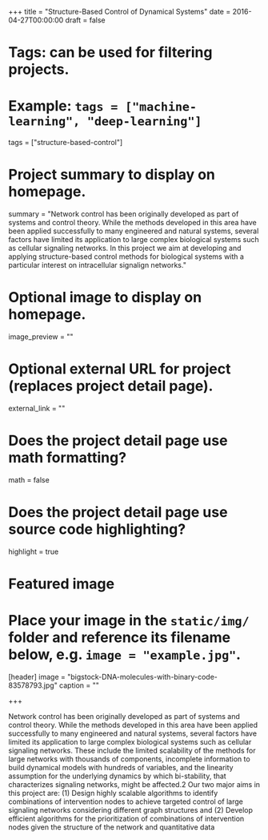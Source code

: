 +++
title = "Structure-Based Control of Dynamical Systems"
date = 2016-04-27T00:00:00
draft = false

# Tags: can be used for filtering projects.
# Example: `tags = ["machine-learning", "deep-learning"]`
tags = ["structure-based-control"]

# Project summary to display on homepage.
summary = "Network control has been originally developed as part of systems and control theory. While the methods developed in this area have been applied successfully to many engineered and natural systems, several factors have limited its application to large complex biological systems such as cellular signaling networks. In this project we aim at developing and applying structure-based control methods for biological systems with a particular interest on intracellular signalign networks."

# Optional image to display on homepage.
image_preview = ""

# Optional external URL for project (replaces project detail page).
external_link = ""

# Does the project detail page use math formatting?
math = false

# Does the project detail page use source code highlighting?
highlight = true

# Featured image
# Place your image in the `static/img/` folder and reference its filename below, e.g. `image = "example.jpg"`.
[header]
image = "bigstock-DNA-molecules-with-binary-code-83578793.jpg"
caption = ""

+++

Network control has been originally developed as part of systems and control theory. While the methods developed in this area have been applied successfully to many engineered and natural systems, several factors have limited its application to large complex biological systems such as cellular signaling networks. These include the limited scalability of the methods for large networks with thousands of components, incomplete information to build dynamical models with hundreds of variables, and the linearity assumption for the underlying dynamics by which bi-stability, that characterizes signaling networks, might be affected.2 Our two major aims in this project are: (1) Design highly scalable algorithms to identify combinations of intervention nodes to achieve targeted control of large signaling networks considering different graph structures and (2) Develop efficient algorithms for the prioritization of combinations of intervention nodes given the structure of the network and quantitative data